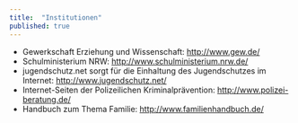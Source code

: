 ```yaml
---
title:  "Institutionen"
published: true
---
```


- Gewerkschaft Erziehung und Wissenschaft: http://www.gew.de/
- Schulministerium NRW: http://www.schulministerium.nrw.de/
- jugendschutz.net sorgt für die Einhaltung des Jugendschutzes im Internet: http://www.jugendschutz.net/
- Internet-Seiten der Polizeilichen Kriminalprävention: http://www.polizei-beratung.de/
- Handbuch zum Thema Familie: http://www.familienhandbuch.de/
